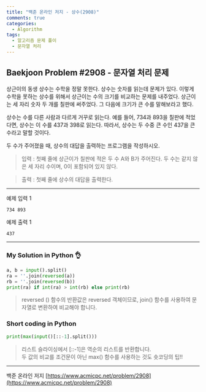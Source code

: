 ```yaml
---
title: "백준 온라인 저지 - 상수(2908)"
comments: true
categories:
  - Algorithm
tags:
  - 알고리즘 문제 풀이
  - 문자열 처리
---
```


## Baekjoon Problem #2908 - 문자열 처리 문제

상근이의 동생 상수는 수학을 정말 못한다. 상수는 숫자를 읽는데 문제가 있다. 이렇게 수학을 못하는 상수를 위해서 상근이는 수의 크기를 비교하는 문제를 내주었다. 상근이는 세 자리 숫자 두 개를 칠판에 써주었다. 그 다음에 크기가 큰 수를 말해보라고 했다.

상수는 수를 다른 사람과 다르게 거꾸로 읽는다. 예를 들어, 734과 893을 칠판에 적었다면, 상수는 이 수를 437과 398로 읽는다. 따라서, 상수는 두 수중 큰 수인 437을 큰 수라고 말할 것이다.

두 수가 주어졌을 때, 상수의 대답을 출력하는 프로그램을 작성하시오.

> 입력
> : 첫째 줄에 상근이가 칠판에 적은 두 수 A와 B가 주어진다. 두 수는 같지 않은 세 자리 수이며, 0이 포함되어 있지 않다.

> 출력
> : 첫째 줄에 상수의 대답을 출력한다.

***
예제 입력 1
```
734 893
```

예제 출력 1
```
437
```

***
### My Solution in Python :ok_hand:

```python
a, b = input().split()
ra = ''.join(reversed(a))
rb = ''.join(reversed(b))
print(ra) if int(ra) > int(rb) else print(rb)
```

> reversed () 함수의 반환값은 reversed 객체이므로, join() 함수를 사용하여 문자열로 변환하여 비교해야 합니다.


### Short coding in Python

```python
print(max(input()[::-1].split()))
```

> 리스트 슬라이싱에서 [::-1]은 역순의 리스트를 반환합니다.  
> 두 값의 비교를 조건문이 아닌 max() 함수를 사용하는 것도 숏코딩의 팁!!

***
백준 온라인 저지 [https://www.acmicpc.net/problem/2908](https://www.acmicpc.net/problem/2908)
